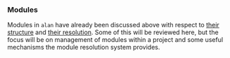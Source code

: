 ### Modules

Modules in `alan` have already been discussed above with respect to [their structure](#File-structure)  and [their resolution](#Imports). Some of this will be reviewed here, but the focus will be on management of modules within a project and some useful mechanisms the module resolution system provides.

